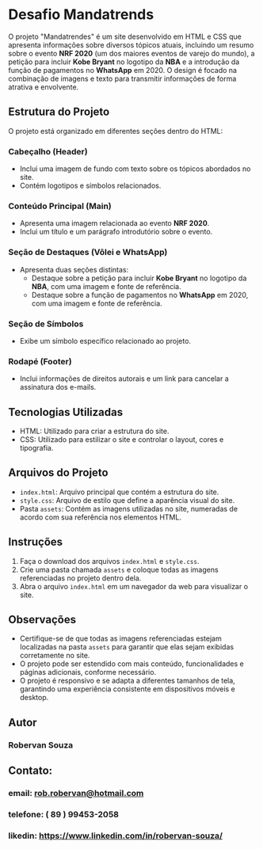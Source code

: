 # Desafio Mandatrends

O projeto "Mandatrendes" é um site desenvolvido em HTML e CSS que apresenta informações sobre diversos tópicos atuais, incluindo um resumo sobre o evento **NRF 2020** (um dos maiores eventos de varejo do mundo), a petição para incluir **Kobe Bryant** no logotipo da **NBA** e a introdução da função de pagamentos no **WhatsApp** em 2020. O design é focado na combinação de imagens e texto para transmitir informações de forma atrativa e envolvente.

## Estrutura do Projeto

O projeto está organizado em diferentes seções dentro do HTML:

### Cabeçalho (Header)

- Inclui uma imagem de fundo com texto sobre os tópicos abordados no site.
- Contém logotipos e símbolos relacionados.

### Conteúdo Principal (Main)

- Apresenta uma imagem relacionada ao evento **NRF 2020**.
- Inclui um título e um parágrafo introdutório sobre o evento.

### Seção de Destaques (Vôlei e WhatsApp)

- Apresenta duas seções distintas:
  - Destaque sobre a petição para incluir **Kobe Bryant** no logotipo da **NBA**, com uma imagem e fonte de referência.
  - Destaque sobre a função de pagamentos no **WhatsApp** em 2020, com uma imagem e fonte de referência.

### Seção de Símbolos

- Exibe um símbolo específico relacionado ao projeto.

### Rodapé (Footer)

- Inclui informações de direitos autorais e um link para cancelar a assinatura dos e-mails.

## Tecnologias Utilizadas

- HTML: Utilizado para criar a estrutura do site.
- CSS: Utilizado para estilizar o site e controlar o layout, cores e tipografia.

## Arquivos do Projeto

- `index.html`: Arquivo principal que contém a estrutura do site.
- `style.css`: Arquivo de estilo que define a aparência visual do site.
- Pasta `assets`: Contém as imagens utilizadas no site, numeradas de acordo com sua referência nos elementos HTML.

## Instruções

1. Faça o download dos arquivos `index.html` e `style.css`.
2. Crie uma pasta chamada `assets` e coloque todas as imagens referenciadas no projeto dentro dela.
3. Abra o arquivo `index.html` em um navegador da web para visualizar o site.

## Observações

- Certifique-se de que todas as imagens referenciadas estejam localizadas na pasta `assets` para garantir que elas sejam exibidas corretamente no site.
- O projeto pode ser estendido com mais conteúdo, funcionalidades e páginas adicionais, conforme necessário. 
- O projeto é responsivo e se adapta a diferentes tamanhos de tela, garantindo uma experiência consistente em dispositivos móveis e desktop.

## Autor 
### Robervan Souza 

## Contato:
### email: rob.robervan@hotmail.com
### telefone: ( 89 ) 99453-2058
### likedin: https://www.linkedin.com/in/robervan-souza/